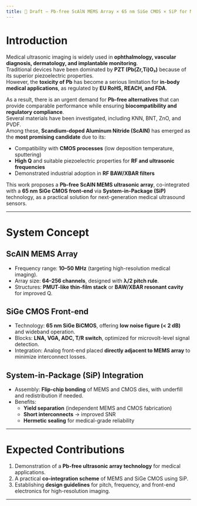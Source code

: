 ```yaml
---
title: 📄 Draft – Pb-free ScAlN MEMS Array × 65 nm SiGe CMOS × SiP for Medical Ultrasonic Sensors
---
```


# Introduction

Medical ultrasonic imaging is widely used in **ophthalmology, vascular diagnosis, dermatology, and implantable monitoring**.  
Traditional devices have been dominated by **PZT (Pb(Zr,Ti)O₃)** because of its superior piezoelectric properties.  
However, the **toxicity of Pb** has become a serious limitation for **in-body medical applications**, as regulated by **EU RoHS, REACH, and FDA**.  

As a result, there is an urgent demand for **Pb-free alternatives** that can provide comparable performance while ensuring **biocompatibility and regulatory compliance**.  
Several materials have been investigated, including KNN, BNT, ZnO, and PVDF.  
Among these, **Scandium-doped Aluminum Nitride (ScAlN)** has emerged as the **most promising candidate** due to its:  

- Compatibility with **CMOS processes** (low deposition temperature, sputtering)  
- **High Q** and suitable piezoelectric properties for **RF and ultrasonic frequencies**  
- Demonstrated industrial adoption in **RF BAW/XBAR filters**  

This work proposes a **Pb-free ScAlN MEMS ultrasonic array**, co-integrated with a **65 nm SiGe CMOS front-end** via **System-in-Package (SiP)** technology, as a practical solution for next-generation medical ultrasound sensors.  

---

# System Concept

## ScAlN MEMS Array
- Frequency range: **10–50 MHz** (targeting high-resolution medical imaging).  
- Array size: **64–256 channels**, designed with **λ/2 pitch rule**.  
- Structures: **PMUT-like thin-film stack** or **BAW/XBAR resonant cavity** for improved Q.  

## SiGe CMOS Front-end
- Technology: **65 nm SiGe BiCMOS**, offering **low noise figure (< 2 dB)** and wideband operation.  
- Blocks: **LNA, VGA, ADC, T/R switch**, optimized for microvolt-level signal detection.  
- Integration: Analog front-end placed **directly adjacent to MEMS array** to minimize interconnect losses.  

## System-in-Package (SiP) Integration
- Assembly: **Flip-chip bonding** of MEMS and CMOS dies, with underfill and redistribution if needed.  
- Benefits:  
  - **Yield separation** (independent MEMS and CMOS fabrication)  
  - **Short interconnects** → improved SNR  
  - **Hermetic sealing** for medical-grade reliability  

---

# Expected Contributions
1. Demonstration of a **Pb-free ultrasonic array technology** for medical applications.  
2. A practical **co-integration scheme** of MEMS and SiGe CMOS using SiP.  
3. Establishing **design guidelines** for pitch, frequency, and front-end electronics for high-resolution imaging.  

---

